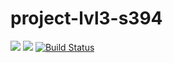 # project-lvl3-s394
<a href="https://codeclimate.com/github/ElenaMikhaylova/project-lvl3-s394/maintainability"><img src="https://api.codeclimate.com/v1/badges/8a2ca79e5f56f9476191/maintainability" /></a>
<a href="https://codeclimate.com/github/ElenaMikhaylova/project-lvl3-s394/test_coverage"><img src="https://api.codeclimate.com/v1/badges/8a2ca79e5f56f9476191/test_coverage" /></a>
[![Build Status](https://travis-ci.org/ElenaMikhaylova/project-lvl3-s394.svg?branch=master)](https://travis-ci.org/ElenaMikhaylova/project-lvl3-s394)
